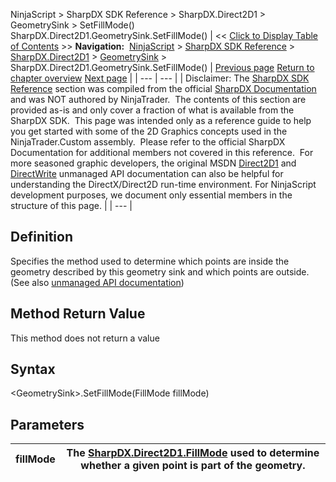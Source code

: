 ﻿
NinjaScript \> SharpDX SDK Reference \> SharpDX.Direct2D1 \> GeometrySink \> SetFillMode()
SharpDX.Direct2D1\.GeometrySink.SetFillMode()
| \<\< [Click to Display Table of Contents](sharpdx_direct2d1_geometrysink_setfillmode.md) \>\> **Navigation:**     [NinjaScript](ninjascript-1.md) \> [SharpDX SDK Reference](sharpdx_sdk_reference-1.md) \> [SharpDX.Direct2D1](sharpdx_direct2d1-1.md) \> [GeometrySink](sharpdx_direct2d1_geometrysink-1.md) \> SharpDX.Direct2D1\.GeometrySink.SetFillMode() | [Previous page](sharpdx_direct2d1_geometrysink_endfigure-1.md) [Return to chapter overview](sharpdx_direct2d1_geometrysink-1.md) [Next page](sharpdx_direct2d1_gradientstop-1.md) |
| --- | --- |
| Disclaimer: The [SharpDX SDK Reference](sharpdx_sdk_reference-1.md) section was compiled from the official [SharpDX Documentation](http://sharpdx.org/) and was NOT authored by NinjaTrader.  The contents of this section are provided as\-is and only cover a fraction of what is available from the SharpDX SDK.  This page was intended only as a reference guide to help you get started with some of the 2D Graphics concepts used in the NinjaTrader.Custom assembly.  Please refer to the official SharpDX Documentation for additional members not covered in this reference.  For more seasoned graphic developers, the original MSDN [Direct2D1](https://msdn.microsoft.com/en-us/library/windows/desktop/dd370990.aspx) and [DirectWrite](https://msdn.microsoft.com/en-us/library/windows/desktop/dd368038.aspx) unmanaged API documentation can also be helpful for understanding the DirectX/Direct2D run\-time environment. For NinjaScript development purposes, we document only essential members in the structure of this page. |
| --- |

## Definition
Specifies the method used to determine which points are inside the geometry described by this geometry sink and which points are outside.
(See also [unmanaged API documentation](https://msdn.microsoft.com/en-us/library/dd316937.aspx))
 
## Method Return Value
This method does not return a value
 
## Syntax
\<GeometrySink\>.SetFillMode(FillMode fillMode)
## Parameters
| fillMode | The [SharpDX.Direct2D1\.FillMode](sharpdx_direct2d1_fillmode-1.md) used to determine whether a given point is part of the geometry. |
| --- | --- |
